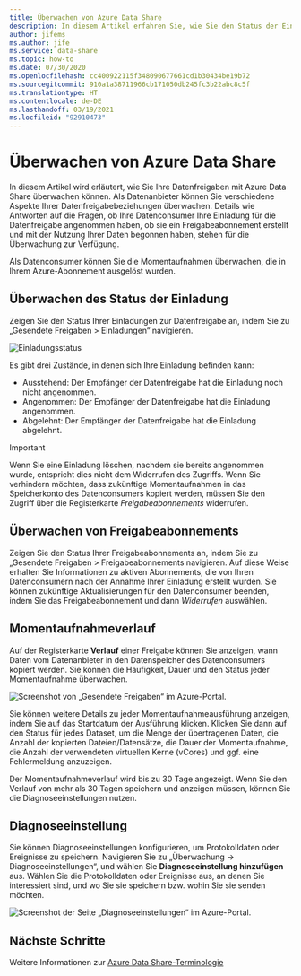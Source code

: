```yaml
---
title: Überwachen von Azure Data Share
description: In diesem Artikel erfahren Sie, wie Sie den Status der Einladung, Freigabeabonnements und den Momentaufnahmeverlauf in Azure Data Share überwachen.
author: jifems
ms.author: jife
ms.service: data-share
ms.topic: how-to
ms.date: 07/30/2020
ms.openlocfilehash: cc400922115f348090677661cd1b30434be19b72
ms.sourcegitcommit: 910a1a38711966cb171050db245fc3b22abc8c5f
ms.translationtype: HT
ms.contentlocale: de-DE
ms.lasthandoff: 03/19/2021
ms.locfileid: "92910473"
---
```

# <a name="monitor-azure-data-share"></a>Überwachen von Azure Data Share  

In diesem Artikel wird erläutert, wie Sie Ihre Datenfreigaben mit Azure Data Share überwachen können. Als Datenanbieter können Sie verschiedene Aspekte Ihrer Datenfreigabebeziehungen überwachen. Details wie Antworten auf die Fragen, ob Ihre Datenconsumer Ihre Einladung für die Datenfreigabe angenommen haben, ob sie ein Freigabeabonnement erstellt und mit der Nutzung Ihrer Daten begonnen haben, stehen für die Überwachung zur Verfügung. 

Als Datenconsumer können Sie die Momentaufnahmen überwachen, die in Ihrem Azure-Abonnement ausgelöst wurden. 

## <a name="monitor-invitation-status"></a>Überwachen des Status der Einladung

Zeigen Sie den Status Ihrer Einladungen zur Datenfreigabe an, indem Sie zu „Gesendete Freigaben > Einladungen“ navigieren. 

![Einladungsstatus](./media/invitation-status.png "Einladungsstatus") 

Es gibt drei Zustände, in denen sich Ihre Einladung befinden kann:

* Ausstehend: Der Empfänger der Datenfreigabe hat die Einladung noch nicht angenommen.
* Angenommen: Der Empfänger der Datenfreigabe hat die Einladung angenommen.
* Abgelehnt: Der Empfänger der Datenfreigabe hat die Einladung abgelehnt.

> [!IMPORTANT]
> Wenn Sie eine Einladung löschen, nachdem sie bereits angenommen wurde, entspricht dies nicht dem Widerrufen des Zugriffs. Wenn Sie verhindern möchten, dass zukünftige Momentaufnahmen in das Speicherkonto des Datenconsumers kopiert werden, müssen Sie den Zugriff über die Registerkarte *Freigabeabonnements* widerrufen. 

## <a name="monitor-share-subscriptions"></a>Überwachen von Freigabeabonnements

Zeigen Sie den Status Ihrer Freigabeabonnements an, indem Sie zu „Gesendete Freigaben > Freigabeabonnements navigieren. Auf diese Weise erhalten Sie Informationen zu aktiven Abonnements, die von Ihren Datenconsumern nach der Annahme Ihrer Einladung erstellt wurden. Sie können zukünftige Aktualisierungen für den Datenconsumer beenden, indem Sie das Freigabeabonnement und dann *Widerrufen* auswählen. 

## <a name="snapshot-history"></a>Momentaufnahmeverlauf 

Auf der Registerkarte **Verlauf** einer Freigabe können Sie anzeigen, wann Daten vom Datenanbieter in den Datenspeicher des Datenconsumers kopiert werden. Sie können die Häufigkeit, Dauer und den Status jeder Momentaufnahme überwachen. 

![Screenshot von „Gesendete Freigaben“ im Azure-Portal.](./media/sent-shares.png "Momentaufnahmeverlauf") 

Sie können weitere Details zu jeder Momentaufnahmeausführung anzeigen, indem Sie auf das Startdatum der Ausführung klicken. Klicken Sie dann auf den Status für jedes Dataset, um die Menge der übertragenen Daten, die Anzahl der kopierten Dateien/Datensätze, die Dauer der Momentaufnahme, die Anzahl der verwendeten virtuellen Kerne (vCores) und ggf. eine Fehlermeldung anzuzeigen. 

Der Momentaufnahmeverlauf wird bis zu 30 Tage angezeigt. Wenn Sie den Verlauf von mehr als 30 Tagen speichern und anzeigen müssen, können Sie die Diagnoseeinstellungen nutzen.

## <a name="diagnostic-setting"></a>Diagnoseeinstellung

Sie können Diagnoseeinstellungen konfigurieren, um Protokolldaten oder Ereignisse zu speichern. Navigieren Sie zu „Überwachung -> Diagnoseeinstellungen“, und wählen Sie **Diagnoseeinstellung hinzufügen** aus. Wählen Sie die Protokolldaten oder Ereignisse aus, an denen Sie interessiert sind, und wo Sie sie speichern bzw. wohin Sie sie senden möchten. 

![Screenshot der Seite „Diagnoseeinstellungen“ im Azure-Portal.](./media/diagnostic-settings.png "Diagnoseeinstellungen") 

## <a name="next-steps"></a>Nächste Schritte 

Weitere Informationen zur [Azure Data Share-Terminologie](terminology.md)